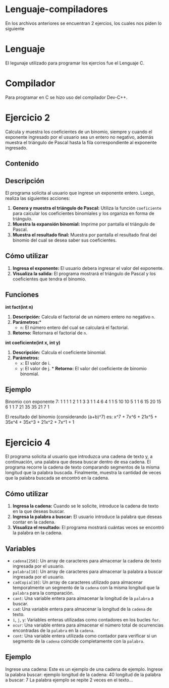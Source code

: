 # Lenguaje-compiladores
En los archivos anteriores se encuentran 2 ejercios, los cuales nos piden lo siguiente

# Lenguaje
El legunaje utilizado para programar los ejercios fue el Lenguaje C. 

# Compilador
Para programar en C se hizo uso del compilador Dev-C++.

# Ejercicio 2
Calcula y muestra los coeficientes de un binomio, siempre y cuando el exponente ingresado por el usuario sea un entero no negativo, además muestra el triángulo de Pascal hasta la fila correspondiente al exponente ingresado.

## Contenido

## Descripción

El programa solicita al usuario que ingrese un exponente entero. Luego, realiza las siguientes acciones:

1.  **Genera y muestra el triángulo de Pascal:** Utiliza la función `coeficiente` para calcular los coeficientes binomiales y los organiza en forma de triángulo.
2.  **Muestra la expansión binomial:** Imprime por pantalla el triángulo de Pascal.
3.  **Muestra el resultado final:** Muestra por pantalla el resultado final del binomio del cual se desea saber sus coeficientes.

## Cómo utilizar

1.  **Ingresa el exponente:** El usuario debera ingresar el valor del exponente.
2.  **Visualiza la salida:** El programa mostrará el triángulo de Pascal y los coeficientes que tendra el binomio.

## Funciones

  **int fact(int n)**
  1. **Descripción:** Calcula el factorial de un número entero no negativo `n`.
  2. **Parámetros:***
     - `n`: El número entero del cual se calculará el factorial.
  4. **Retorno:** Retornara el factorial de `n`.

  **int coeficiente(int x, int y)**
  1. **Descripción:** Calcula el coeficiente binomial.
  2. **Parámetros:**
        - `x`: El valor de i.
        - `y`: El valor de j.
    * **Retorno:** El valor del coeficiente de binomio binomial.

## Ejemplo
Binomio con exponente 7: 
 1
 1 1
 1 2 1
 1 3 3 1
 1 4 6 4 1
 1 5 10 10 5 1
 1 6 15 20 15 6 1
 1 7 21 35 35 21 7 1

El resultado del binomio (considerando (a+b)^7) es:
x^7 + 7x^6 + 21x^5 + 35x^4 + 35x^3 + 21x^2 + 7x^1 + 1

# Ejercicio 4
El programa solicita al usuario que introduzca una cadena de texto y, a continuación, una palabra que desea buscar dentro de esa cadena. El programa recorre la cadena de texto comparando segmentos de la misma longitud que la palabra buscada. Finalmente, muestra la cantidad de veces que la palabra buscada se encontró en la cadena.

## Cómo utilizar

1.  **Ingresa la cadena:** Cuando se le solicite, introduce la cadena de texto en la que deseas buscar. 
2.  **Ingresa la palabra a buscar:** El usuario introduce la palabra que deseas contar en la cadena.
3.  **Visualiza el resultado:** El programa mostrará cuántas veces se encontró la palabra en la cadena.

## Variables

* `cadena[250]`: Un array de caracteres para almacenar la cadena de texto ingresada por el usuario.
* `palabra[10]`: Un array de caracteres para almacenar la palabra a buscar ingresada por el usuario.
* `cadCopia[10]`: Un array de caracteres utilizado para almacenar temporalmente un segmento de la `cadena` con la misma longitud que la `palabra` para la comparación.
* `cant`: Una variable entera para almacenar la longitud de la `palabra` a buscar.
* `cad`: Una variable entera para almacenar la longitud de la `cadena` de texto.
* `i`, `j`, `y`: Variables enteras utilizadas como contadores en los bucles `for`.
* `ocur`: Una variable entera para almacenar el número total de ocurrencias encontradas de la `palabra` en la `cadena`.
* `cont`: Una variable entera utilizada como contador para verificar si un segmento de la `cadena` coincide completamente con la `palabra`.

## Ejemplo
Ingrese una cadena: Este es un ejemplo de una cadena de ejemplo.
Ingrese la palabra buscar: ejemplo
longitud de la cadena: 40
longitud de la palabra a buscar: 7
La palabra ejemplo se repite 2 veces en el texto...



